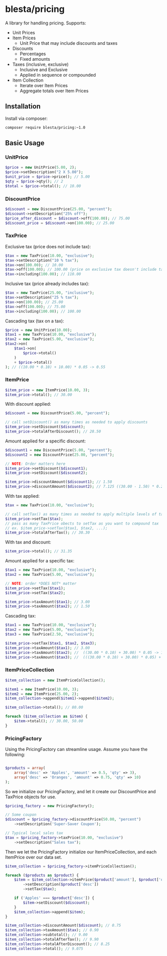 # blesta/pricing

A library for handling pricing. Supports:

- Unit Prices
- Item Prices
    - Unit Price that may include discounts and taxes
- Discounts
    - Percentages
    - Fixed amounts
- Taxes (inclusive, exclusive)
    - Inclusive and Exclusive
    - Applied in sequence or compounded
- Item Collection
    - Iterate over Item Prices
    - Aggregate totals over Item Prices

## Installation

Install via composer:

```sh
composer require blesta/pricing:~1.0
```

## Basic Usage

### UnitPrice

```php
$price = new UnitPrice(5.00, 2);
$price->setDescription("2 X 5.00");
$unit_price = $price->price(); // 5.00
$qty = $price->qty(); // 2
$total = $price->total(); // 10.00
```

### DiscountPrice

```php
$discount = new DiscountPrice(25.00, "percent");
$discount->setDescription("25% off");
$price_after_discount = $discount->off(100.00); // 75.00
$discount_price = $discount->on(100.00); // 25.00
```

### TaxPrice

Exclusive tax (price does not include tax):

```php
$tax = new TaxPrice(10.00, "exclusive");
$tax->setDescription("10 % tax");
$tax->on(100.00); // 10.00
$tax->off(100.00); // 100.00 (price on exclusive tax doesn't include tax, so nothing to take off)
$tax->including(100.00); // 110.00
```

Inclusive tax (price already includes tax):

```php
$tax = new TaxPrice(25.00, "inclusive");
$tax->setDescription("25 % tax");
$tax->on(100.00); // 25.00
$tax->off(100.00); // 75.00
$tax->including(100.00); // 100.00
```

Cascading tax (tax on a tax):

```php
$price = new UnitPrice(10.00);
$tax1 = new TaxPrice(10.00, "exclusive");
$tax2 = new TaxPrice(5.00, "exclusive");
$tax2->on(
    $tax1->on(
        $price->total()
    )
    + $price->total()
); // ((10.00 * 0.10) + 10.00) * 0.05 -> 0.55
```

### ItemPrice

```php
$item_price = new ItemPrice(10.00, 3);
$item_price->total(); // 30.00
```

With discount applied:

```php
$discount = new DiscountPrice(5.00, "percent");

// call setDiscount() as many times as needed to apply discounts
$item_price->setDiscount($discount);
$item_price->totalAfterDiscount(); // 28.50
```

Amount applied for a specific discount:

```php
$discount1 = new DiscountPrice(5.00, "percent");
$discount2 = new DiscountPrice(25.00, "percent");

// NOTE: Order matters here
$item_price->setDiscount($discount1);
$item_price->setDiscount($discount2);

$item_price->discountAmount($discount1); // 1.50
$item_price->discountAmount($discount2); // 7.125 ((30.00 - 1.50) * 0.25)
```

With tax applied:

```php
$tax = new TaxPrice(10.00, "exclusive");

// call setTax() as many times as needed to apply multiple levels of taxes
$item_price->setTax($tax);
// pass as many TaxPrice obects to setTax as you want to compound tax
// ex. $item_price->setTax($tax1, $tax2, ...);
$item_price->totalAfterTax(); // 30.30
```

With tax and discount:

```php
$item_price->total(); // 31.35
```

Amount applied for a specific tax:

```php
$tax1 = new TaxPrice(10.00, "exclusive");
$tax2 = new TaxPrice(5.00, "exclusive");

// NOTE: order *DOES NOT* matter
$item_price->setTax($tax1);
$item_price->setTax($tax2);

$item_price->taxAmount($tax1); // 3.00
$item_price->taxAmount($tax2); // 1.50
```

Cascading tax:

```php
$tax1 = new TaxPrice(10.00, "exclusive");
$tax2 = new TaxPrice(5.00, "exclusive");
$tax3 = new TaxPrice(2.50, "exclusive");

$item_price->setTax($tax1, $tax2, $tax3);
$item_price->taxAmount($tax1); // 3.00
$item_price->taxAmount($tax2); //  ((30.00 * 0.10) + 30.00) * 0.05 -> 1.65
$item_price->taxAmount($tax3); //  (((30.00 * 0.10) + 30.00) * 0.05) + 30.00 * 0.025 -> 0.86625
```

### ItemPriceCollection

```php
$item_collection = new ItemPriceCollection();

$item1 = new ItemPrice(10.00, 3);
$item2 = new ItemPrice(25.00, 2);
$item_collection->append($item1)->append($item2);

$item_collection->total(); // 80.00

foreach ($item_collection as $item) {
    $item->total(); // 30.00, 50.00
}
```

### PricingFactory

Using the PricingFactory can streamline usage. Assume you have the following:

```php

$products = array(
    array('desc' => 'Apples', 'amount' => 0.5, 'qty' => 3),
    array('desc' => 'Oranges', 'amount' => 0.75, 'qty' => 10)
);
```

So we initialize our PricingFactory, and let it create our DiscountPrice and TaxPrice objects for use.

```php
$pricing_factory = new PricingFactory();

// Some coupon
$discount = $pricing_factory->discountPrice(50.00, "percent")
    ->setDescription('Super-Saver Coupon');

// Typical local sales tax
$tax = $pricing_factory->taxPrice(10.00, "exclusive")
    ->setDescription("Sales tax");
```

Then we let the PricingFactory initialize our ItemPriceCollection, and each ItemPrice over our data set.

```php
$item_collection = $pricing_factory->itemPriceCollection();

foreach ($products as $product) {
    $item = $item_collection->itemPrice($product['amount'], $product['qty'])
        ->setDescription($product['desc'])
        ->setTax($tax);

    if ('Apples' === $product['desc']) {
        $item->setDiscount($discount);
    }
    $item_collection->append($item);
}

$item_collection->discountAmount($discount); // 0.75
$item_collection->taxAmount($tax); // 0.90
$item_collection->subtotal(); // 9.00
$item_collection->totalAfterTax(); // 9.90
$item_collection->totalAfterDiscount(); // 8.25
$item_collection->total(); // 9.075
```
